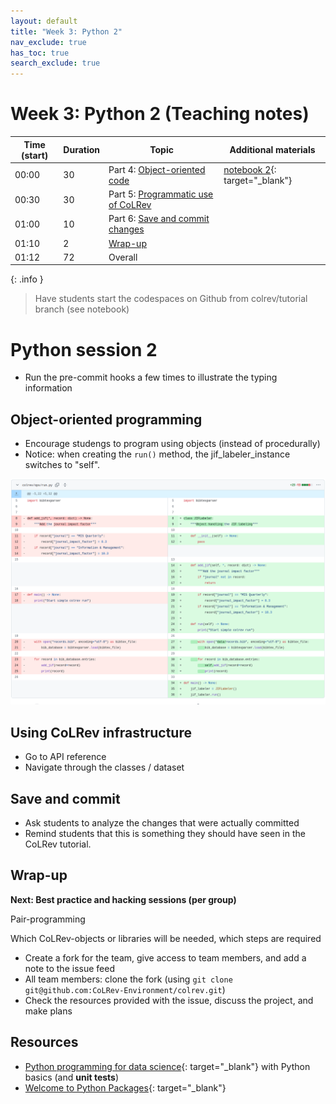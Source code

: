 ```yaml
---
layout: default
title: "Week 3: Python 2"
nav_exclude: true
has_toc: true
search_exclude: true
---
```


# Week 3: Python 2 (Teaching notes)

| Time (start) | Duration | Topic                                           | Additional materials                                              |
|--------------|----------|-------------------------------------------------|-------------------------------------------------------------------|
| 00:00        | 30       | Part 4: [Object-oriented code](#object)         | [notebook 2](week_3_python_notebook_2.html){: target="_blank"}    |
| 00:30        | 30       | Part 5: [Programmatic use of CoLRev](#colrev)   |                                                                   |
| 01:00        | 10       | Part 6: [Save and commit changes](#save-commit) |                                                                   |
| 01:10        | 2        | [Wrap-up](#wrap-up)                             |                                                                   |
| 01:12        | 72       | Overall                                         |                                                                   |

{: .info }
> Have students start the codespaces on Github from colrev/tutorial branch (see notebook)

<div class="page-break"></div>

# Python session 2

- Run the pre-commit hooks a few times to illustrate the typing information

## Object-oriented programming <a id="object"></a>

- Encourage studengs to program using objects (instead of procedurally)
- Notice: when creating the `run()` method, the jif_labeler_instance switches to "self".

![Solution](../assets/python_solution_5.png)

## Using CoLRev infrastructure <a id="colrev"></a>

- Go to API reference
- Navigate through the classes / dataset

## Save and commit  <a id="save-commit"></a>

- Ask students to analyze the changes that were actually committed
- Remind students that this is something they should have seen in the CoLRev tutorial.

<!-- 

TBD:
  - search: run an api-search example, examine the commit message (settings changed! -> reference implementation)
-> we add a query -> docs: interface definitions: searchsource.add_endpoint(), run_search()
  -> see interfaces (standardized function parameters/names)
  - where to find the built_in reference implementation (docs/architecture and directories), how to add/remove in the settings
  -> see package_endpoint definitions (package_manager, docs)

  continue: prep/validation

  continue to data: show advice?
-->

## Wrap-up <a id="wrap-up"></a>

**Next: Best practice and hacking sessions (per group)**

Pair-programming

Which CoLRev-objects or libraries will be needed, which steps are required

- Create a fork for the team, give access to team members, and add a note to the issue feed
- All team members: clone the fork (using `git clone git@github.com:CoLRev-Environment/colrev.git`)
- Check the resources provided with the issue, discuss the project, and make plans

## Resources 

- [Python programming for data science](https://www.tomasbeuzen.com/python-programming-for-data-science/README.html){: target="_blank"} with Python basics (and **unit tests**)
- [Welcome to Python Packages](https://py-pkgs.org/){: target="_blank"}
